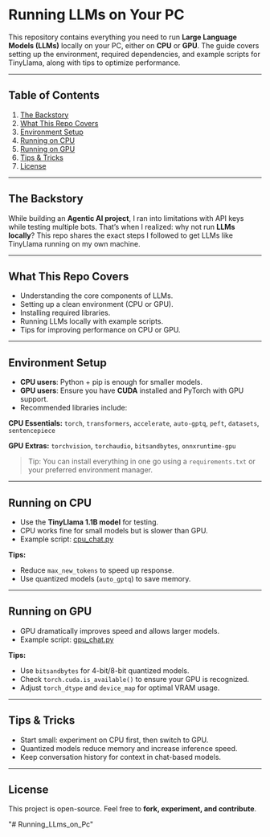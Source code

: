 # Running LLMs on Your PC

This repository contains everything you need to run **Large Language Models (LLMs)** locally on your PC, either on **CPU** or **GPU**. The guide covers setting up the environment, required dependencies, and example scripts for TinyLlama, along with tips to optimize performance.

---

## Table of Contents

1. [The Backstory](#the-backstory)
2. [What This Repo Covers](#what-this-repo-covers)
3. [Environment Setup](#environment-setup)
4. [Running on CPU](#running-on-cpu)
5. [Running on GPU](#running-on-gpu)
6. [Tips & Tricks](#tips--tricks)
7. [License](#license)

---

## The Backstory

While building an **Agentic AI project**, I ran into limitations with API keys while testing multiple bots. That’s when I realized: why not run **LLMs locally**? This repo shares the exact steps I followed to get LLMs like TinyLlama running on my own machine.

---

## What This Repo Covers

* Understanding the core components of LLMs.
* Setting up a clean environment (CPU or GPU).
* Installing required libraries.
* Running LLMs locally with example scripts.
* Tips for improving performance on CPU or GPU.

---

## Environment Setup

* **CPU users**: Python + pip is enough for smaller models.
* **GPU users**: Ensure you have **CUDA** installed and PyTorch with GPU support.
* Recommended libraries include:

**CPU Essentials:**
`torch`, `transformers`, `accelerate`, `auto-gptq`, `peft`, `datasets`, `sentencepiece`

**GPU Extras:**
`torchvision`, `torchaudio`, `bitsandbytes`, `onnxruntime-gpu`

> Tip: You can install everything in one go using a `requirements.txt` or your preferred environment manager.

---

## Running on CPU

* Use the **TinyLlama 1.1B model** for testing.
* CPU works fine for small models but is slower than GPU.
* Example script: [cpu\_chat.py](./cpu_chat.py)

**Tips:**

* Reduce `max_new_tokens` to speed up response.
* Use quantized models (`auto_gptq`) to save memory.

---

## Running on GPU

* GPU dramatically improves speed and allows larger models.
* Example script: [gpu\_chat.py](./gpu_chat.py)

**Tips:**

* Use `bitsandbytes` for 4-bit/8-bit quantized models.
* Check `torch.cuda.is_available()` to ensure your GPU is recognized.
* Adjust `torch_dtype` and `device_map` for optimal VRAM usage.

---

## Tips & Tricks

* Start small: experiment on CPU first, then switch to GPU.
* Quantized models reduce memory and increase inference speed.
* Keep conversation history for context in chat-based models.

---

## License

This project is open-source. Feel free to **fork, experiment, and contribute**.

"# Running_LLms_on_Pc" 
